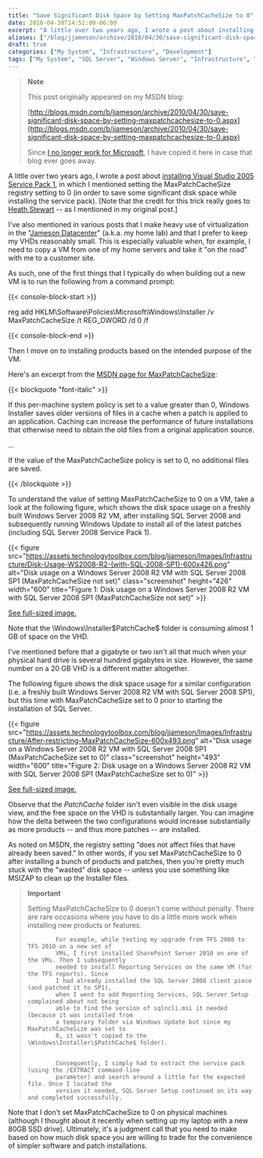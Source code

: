 ```yaml
---
title: "Save Significant Disk Space by Setting MaxPatchCacheSize to 0"
date: 2010-04-30T14:51:00-06:00
excerpt: "A little over two years ago, I wrote a post about installing Visual Studio 2005 Service Pack 1 , in which I mentioned setting the MaxPatchCacheSize registry setting to 0 (in order to save some significant disk space while installing the service pack)..."
aliases: ["/blog/jjameson/archive/2010/04/30/save-significant-disk-space-by-setting-maxpatchcachesize-to-0.aspx"]
draft: true
categories: ["My System", "Infrastructure", "Development"]
tags: ["My System", "SQL Server", "Windows Server", "Infrastructure", "Virtualization", "Visual Studio"]
---
```


> **Note**
>
> This post originally appeared on my MSDN blog:
>
> [http://blogs.msdn.com/b/jjameson/archive/2010/04/30/save-significant-disk-space-by-setting-maxpatchcachesize-to-0.aspx](http://blogs.msdn.com/b/jjameson/archive/2010/04/30/save-significant-disk-space-by-setting-maxpatchcachesize-to-0.aspx)
>
> Since [I no longer work for Microsoft](/blog/jjameson/2011/09/02/last-day-with-microsoft), I have copied it here in case that blog                 ever goes away.

A little over two years ago, I wrote a post about [installing Visual Studio 2005 Service Pack 1](/blog/jjameson/2008/02/08/installing-visual-studio-2005-sp1), in which I mentioned setting         the MaxPatchCacheSize registry setting to 0 (in order to save some significant disk         space while installing the service pack). [Note that the credit for this trick really         goes to [Heath Stewart](http://blogs.msdn.com/heaths/) -- as I mentioned         in my original post.]

I've also mentioned in various posts that I make heavy use of virtualization in         the "[Jameson
Datacenter](/blog/jjameson/2009/09/14/the-jameson-datacenter)" (a.k.a. my home lab) and that I prefer to keep my VHDs reasonably         small. This is especially valuable when, for example, I need to copy a VM from one         of my home servers and take it "on the road" with me to a customer site.

As such, one of the first things that I typically do when building out a new VM         is to run the following from a command prompt:

{{< console-block-start >}}

reg add HKLM\Software\Policies\Microsoft\Windows\Installer /v MaxPatchCacheSize /t REG\_DWORD /d 0 /f

{{< console-block-end >}}

Then I move on to installing products based on the intended purpose of the VM.

Here's an excerpt from the [MSDN page for MaxPatchCacheSize](http://msdn.microsoft.com/en-us/library/aa369798%28VS.85%29.aspx):

{{< blockquote "font-italic" >}}

If this per-machine system policy is set to a value greater than 0, Windows Installer             saves older versions of files in a cache when a patch is applied to an application.             Caching can increase the performance of future installations that otherwise need             to obtain the old files from a original application source.

...

If the value of the MaxPatchCacheSize policy is set to 0, no additional files are             saved.

{{< /blockquote >}}

To understand the value of setting MaxPatchCacheSize to 0 on a VM, take a look at         the following figure, which shows the disk space usage on a freshly built Windows         Server 2008 R2 VM, after installing SQL Server 2008 and subsequently running Windows         Update to install all of the latest patches (including SQL Server 2008 Service Pack         1).

{{< figure
src="https://assets.technologytoolbox.com/blog/jjameson/Images/Infrastructure/Disk-Usage-WS2008-R2-(with-SQL-2008-SP1)-600x426.png"
alt="Disk usage on a Windows Server 2008 R2 VM with SQL Server 2008 SP1 (MaxPatchCacheSize not set)"
class="screenshot"
height="426"
width="600"
title="Figure 1: Disk usage on a Windows Server 2008 R2 VM with SQL Server 2008 SP1 (MaxPatchCacheSize not set)" >}}

[See full-sized image.](https://assets.technologytoolbox.com/blog/jjameson/Images/Infrastructure/Disk-Usage-WS2008-R2-%28with-SQL-2008-SP1%29-1024x727.png)

Note that the \Windows\Installer\$PatchCache$ folder is consuming almost 1 GB of         space on the VHD.

I've mentioned before that a gigabyte or two isn't all that much when your physical         hard drive is several hundred gigabytes in size. However, the same number on a 20         GB VHD is a different matter altogether.

The following figure shows the disk space usage for a similar configuration (i.e.         a freshly built Windows Server 2008 R2 VM with SQL Server 2008 SP1), but this time         with MaxPatchCacheSize set to 0 prior to starting the installation of SQL Server.

{{< figure
src="https://assets.technologytoolbox.com/blog/jjameson/Images/Infrastructure/After-restricting-MaxPatchCacheSize-600x493.png"
alt="Disk usage on a Windows Server 2008 R2 VM with SQL Server 2008 SP1 (MaxPatchCacheSize set to 0)"
class="screenshot"
height="493"
width="600"
title="Figure 2: Disk usage on a Windows Server 2008 R2 VM with SQL Server 2008 SP1 (MaxPatchCacheSize set to 0)" >}}

[See full-sized image.](https://assets.technologytoolbox.com/blog/jjameson/Images/Infrastructure/After-restricting-MaxPatchCacheSize-857x704.png)

Observe that the $PatchCache$ folder isn't even visible in the disk usage view,         and the free space on the VHD is substantially larger. You can imagine how the delta         between the two configurations would increase substantially as more products --         and thus more patches -- are installed.

As noted on MSDN, the registry setting "does not affect files that have already         been saved." In other words, if you set MaxPatchCacheSize to 0 after installing         a bunch of products and patches, then you're pretty much stuck with the "wasted"         disk space -- unless you use something like MSIZAP to clean up the Installer files.

> **Important**
>
> Setting MaxPatchCacheSize to 0 doesn't come without penalty. There are rare occasions
> where you have to do a little more work when installing new products or features.
>
>             For example, while testing my upgrade from TFS 2008 to TFS 2010 on a new set of
>             VMs, I first installed SharePoint Server 2010 on one of the VMs. Then I subsequently
>             needed to install Reporting Services on the same VM (for the TFS reports). Since
>             I had already installed the SQL Server 2008 client piece (and patched it to SP1),
>             when I went to add Reporting Services, SQL Server Setup complained about not being
>             able to find the version of sqlncli.msi it needed (because it was installed from
>             a temporary folder via Windows Update but since my MaxPatchCacheSize was set to
>             0, it wasn't copied to the \Windows\Installer\$PatchCache$ folder).
>     
>     
>             Consequently, I simply had to extract the service pack (using the /EXTRACT command-line
>             parameter) and search around a little for the expected file. Once I located the
>             version it needed, SQL Server Setup continued on its way and completed successfully.

Note that I don't set MaxPatchCacheSize to 0 on physical machines (although I thought         about it recently when setting up my laptop with a new 80GB SSD drive). Ultimately,         it's a judgment call that you need to make based on how much disk space you are         willing to trade for the convenience of simpler software and patch installations.

